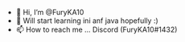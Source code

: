 - 👋 Hi, I’m @FuryKA10
- 🌱 Will start learning ini anf java hopefully :)
- 📫 How to reach me ... Discord (FuryKA10#1432)

<!---
FuryKA10/FuryKA10 is a ✨ special ✨ repository because its `README.md` (this file) appears on your GitHub profile.
You can click the Preview link to take a look at your changes.
--->

